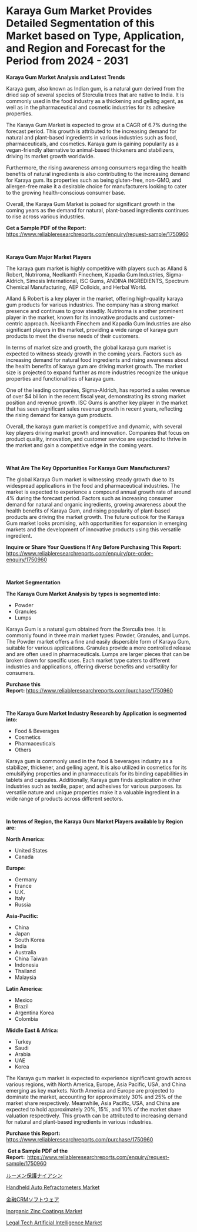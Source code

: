 <p><h1>Karaya Gum Market Provides Detailed Segmentation of this Market based on Type, Application, and Region and Forecast for the Period from 2024 - 2031</h1></p><p><strong>Karaya Gum Market Analysis and Latest Trends</strong></p>
<p><p>Karaya gum, also known as Indian gum, is a natural gum derived from the dried sap of several species of Sterculia trees that are native to India. It is commonly used in the food industry as a thickening and gelling agent, as well as in the pharmaceutical and cosmetic industries for its adhesive properties.</p><p>The Karaya Gum Market is expected to grow at a CAGR of 6.7% during the forecast period. This growth is attributed to the increasing demand for natural and plant-based ingredients in various industries such as food, pharmaceuticals, and cosmetics. Karaya gum is gaining popularity as a vegan-friendly alternative to animal-based thickeners and stabilizers, driving its market growth worldwide.</p><p>Furthermore, the rising awareness among consumers regarding the health benefits of natural ingredients is also contributing to the increasing demand for Karaya gum. Its properties such as being gluten-free, non-GMO, and allergen-free make it a desirable choice for manufacturers looking to cater to the growing health-conscious consumer base.</p><p>Overall, the Karaya Gum Market is poised for significant growth in the coming years as the demand for natural, plant-based ingredients continues to rise across various industries.</p></p>
<p><strong>Get a Sample PDF of the Report:&nbsp;</strong> <a href="https://www.reliableresearchreports.com/enquiry/request-sample/1750960">https://www.reliableresearchreports.com/enquiry/request-sample/1750960</a></p>
<p>&nbsp;</p>
<p><strong>Karaya Gum Major Market Players</strong></p>
<p><p>The karaya gum market is highly competitive with players such as Alland & Robert, Nutriroma, Neelkanth Finechem, Kapadia Gum Industries, Sigma-Aldrich, Simosis International, ISC Gums, ANDINA INGREDIENTS, Spectrum Chemical Manufacturing, AEP Colloids, and Herbal World. </p><p>Alland & Robert is a key player in the market, offering high-quality karaya gum products for various industries. The company has a strong market presence and continues to grow steadily. Nutriroma is another prominent player in the market, known for its innovative products and customer-centric approach. Neelkanth Finechem and Kapadia Gum Industries are also significant players in the market, providing a wide range of karaya gum products to meet the diverse needs of their customers.</p><p>In terms of market size and growth, the global karaya gum market is expected to witness steady growth in the coming years. Factors such as increasing demand for natural food ingredients and rising awareness about the health benefits of karaya gum are driving market growth. The market size is projected to expand further as more industries recognize the unique properties and functionalities of karaya gum.</p><p>One of the leading companies, Sigma-Aldrich, has reported a sales revenue of over $4 billion in the recent fiscal year, demonstrating its strong market position and revenue growth. ISC Gums is another key player in the market that has seen significant sales revenue growth in recent years, reflecting the rising demand for karaya gum products.</p><p>Overall, the karaya gum market is competitive and dynamic, with several key players driving market growth and innovation. Companies that focus on product quality, innovation, and customer service are expected to thrive in the market and gain a competitive edge in the coming years.</p></p>
<p>&nbsp;</p>
<p><strong>What Are The Key Opportunities For Karaya Gum Manufacturers?</strong></p>
<p><p>The global Karaya Gum market is witnessing steady growth due to its widespread applications in the food and pharmaceutical industries. The market is expected to experience a compound annual growth rate of around 4% during the forecast period. Factors such as increasing consumer demand for natural and organic ingredients, growing awareness about the health benefits of Karaya Gum, and rising popularity of plant-based products are driving the market growth. The future outlook for the Karaya Gum market looks promising, with opportunities for expansion in emerging markets and the development of innovative products using this versatile ingredient.</p></p>
<p><strong>Inquire or Share Your Questions If Any Before Purchasing This Report:</strong> <a href="https://www.reliableresearchreports.com/enquiry/pre-order-enquiry/1750960">https://www.reliableresearchreports.com/enquiry/pre-order-enquiry/1750960</a></p>
<p>&nbsp;</p>
<p><strong>Market Segmentation</strong></p>
<p><strong>The Karaya Gum Market Analysis by types is segmented into:</strong></p>
<p><ul><li>Powder</li><li>Granules</li><li>Lumps</li></ul></p>
<p><p>Karaya Gum is a natural gum obtained from the Sterculia tree. It is commonly found in three main market types: Powder, Granules, and Lumps. The Powder market offers a fine and easily dispersible form of Karaya Gum, suitable for various applications. Granules provide a more controlled release and are often used in pharmaceuticals. Lumps are larger pieces that can be broken down for specific uses. Each market type caters to different industries and applications, offering diverse benefits and versatility for consumers.</p></p>
<p><strong>Purchase this Report:&nbsp;</strong><a href="https://www.reliableresearchreports.com/purchase/1750960">https://www.reliableresearchreports.com/purchase/1750960</a></p>
<p>&nbsp;</p>
<p><strong>The Karaya Gum Market Industry Research by Application is segmented into:</strong></p>
<p><ul><li>Food & Beverages</li><li>Cosmetics</li><li>Pharmaceuticals</li><li>Others</li></ul></p>
<p><p>Karaya gum is commonly used in the food & beverages industry as a stabilizer, thickener, and gelling agent. It is also utilized in cosmetics for its emulsifying properties and in pharmaceuticals for its binding capabilities in tablets and capsules. Additionally, Karaya gum finds application in other industries such as textile, paper, and adhesives for various purposes. Its versatile nature and unique properties make it a valuable ingredient in a wide range of products across different sectors.</p></p>
<p>&nbsp;</p>
<p><strong>In terms of Region, the Karaya Gum Market Players available by Region are:</strong></p>
<p>
    <p> <strong> North America: </strong>
        <ul>
            <li>United States</li>
            <li>Canada</li>
        </ul>
        </p> 
    <p> <strong> Europe: </strong>
        <ul>
            <li>Germany</li>
            <li>France</li>
            <li>U.K.</li>
            <li>Italy</li>
            <li>Russia</li>
        </ul>
        </p> 
    <p> <strong> Asia-Pacific: </strong>
        <ul>
            <li>China</li>
            <li>Japan</li>
            <li>South Korea</li>
            <li>India</li>
            <li>Australia</li>
            <li>China Taiwan</li>
            <li>Indonesia</li>
            <li>Thailand</li>
            <li>Malaysia</li>
        </ul>
        </p> 
    <p> <strong> Latin America: </strong>
        <ul>
            <li>Mexico</li>
            <li>Brazil</li>
            <li>Argentina Korea</li>
            <li>Colombia</li>
        </ul>
        </p> 
    <p> <strong> Middle East & Africa: </strong>
        <ul>
            <li>Turkey</li>
            <li>Saudi</li>
            <li>Arabia</li>
            <li>UAE</li>
            <li>Korea</li>
        </ul>
    </p>
    </p>
<p><p>The Karaya gum market is expected to experience significant growth across various regions, with North America, Europe, Asia Pacific, USA, and China emerging as key markets. North America and Europe are projected to dominate the market, accounting for approximately 30% and 25% of the market share respectively. Meanwhile, Asia Pacific, USA, and China are expected to hold approximately 20%, 15%, and 10% of the market share valuation respectively. This growth can be attributed to increasing demand for natural and plant-based ingredients in various industries.</p></p>
<p><strong>Purchase this Report: </strong><a href="https://www.reliableresearchreports.com/purchase/1750960">https://www.reliableresearchreports.com/purchase/1750960</a></p>
<p>&nbsp;<strong>Get a Sample PDF of the Report:&nbsp;&nbsp;</strong><a href="https://www.reliableresearchreports.com/enquiry/request-sample/1750960">https://www.reliableresearchreports.com/enquiry/request-sample/1750960</a></p>
<p><strong></strong></p>
<p><p><a href="https://medium.com/@royfoote921/%E3%83%AB%E3%83%BC%E3%83%A1%E3%83%B3%E4%BF%9D%E8%AD%B7%E3%83%8B%E3%82%A2%E3%82%B7%E3%83%B3%E5%B8%82%E5%A0%B4-%E5%B8%82%E5%A0%B4%E3%82%B7%E3%82%A7%E3%82%A2-%E5%B8%82%E5%A0%B4%E3%83%88%E3%83%AC%E3%83%B3%E3%83%89-%E5%B0%86%E6%9D%A5%E3%81%AE%E6%88%90%E9%95%B7%E3%82%92%E6%8E%A2%E3%82%8B-fca6ef2c80ea">ルーメン保護ナイアシン</a></p><p><a href="https://three-jumbo-f6d.notion.site/Handheld-Auto-Refractometers-Market-Dynamics-2024-2031-Also-about-Its-Market-Trends-Projections-a-c27dd521e5374c2c9ac14715816f3afe">Handheld Auto Refractometers Market</a></p><p><a href="https://medium.com/@rudysimonis2023/%E9%87%91%E8%9E%8Dcrm%E3%82%BD%E3%83%95%E3%83%88%E3%82%A6%E3%82%A7%E3%82%A2%E5%B8%82%E5%A0%B4%E6%8C%87%E6%A8%99%E3%81%AE%E3%83%87%E3%82%B3%E3%83%BC%E3%83%89-%E5%B8%82%E5%A0%B4%E3%82%B7%E3%82%A7%E3%82%A2-%E3%83%88%E3%83%AC%E3%83%B3%E3%83%89-%E3%81%8A%E3%82%88%E3%81%B3%E6%88%90%E9%95%B7%E3%83%91%E3%82%BF%E3%83%BC%E3%83%B3-24ca12bc78ec">金融CRMソフトウェア</a></p><p><a href="https://github.com/bobicer/Market-Research-Report-List-2/blob/main/inorganic-zinc-coatings-market.md">Inorganic Zinc Coatings Market</a></p><p><a href="https://view.publitas.com/reportprime-1/legal-tech-artificial-intelligence-market-size-global-industry-overview-market-segmentation-and-forecast-2024-to-2031/">Legal Tech Artificial Intelligence Market</a></p></p>